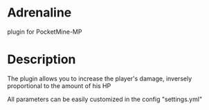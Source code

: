 # Adrenaline
plugin for PocketMine-MP

# Description
The plugin allows you to increase the player's damage, inversely proportional to the amount of his HP

All parameters can be easily customized in the config "settings.yml"
